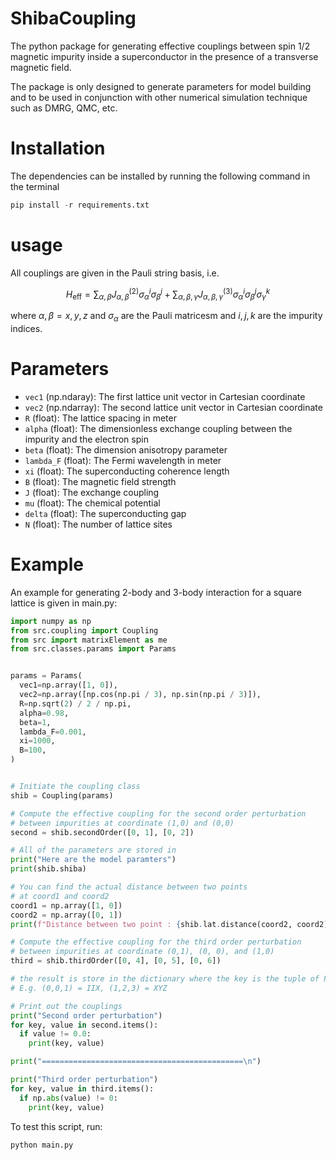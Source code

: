 # ShibaCoupling

The python package for generating effective couplings between spin 1/2 magnetic impurity inside a superconductor in the presence of a transverse magnetic field.

The package is only designed to generate parameters for model building and to be used in conjunction with other numerical simulation technique such as DMRG, QMC, etc.



# Installation 

The dependencies can be installed by running the following command in the terminal
```python
pip install -r requirements.txt
```
# usage

All couplings are given in the Pauli string basis, i.e.

```math
H_{\text{eff}} = \sum_{\alpha, \beta} J_{\alpha, \beta}^{(2)} \sigma_{\alpha}^i \sigma_{\beta}^j
+ \sum_{\alpha, \beta, \gamma} J_{\alpha, \beta, \gamma}^{(3)} \sigma_{\alpha}^i \sigma_{\beta}^j \sigma_{\gamma}^k
```

where $\alpha, \beta = x, y, z$ and $\sigma_{\alpha}$ are the Pauli matricesm and $i,j,k$ are the impurity indices.


# Parameters

- `vec1` (np.ndaray): The first lattice unit vector in Cartesian coordinate
- `vec2` (np.ndarray): The second lattice unit vector in Cartesian coordinate
- `R` (float): The lattice spacing in meter
- `alpha` (float): The dimensionless exchange coupling between the impurity and the electron spin
- `beta` (float): The dimension anisotropy parameter 
- `lambda_F` (float): The Fermi wavelength in meter 
- `xi` (float): The superconducting coherence length
- `B` (float): The magnetic field strength
- `J` (float): The exchange coupling
- `mu` (float): The chemical potential
- `delta` (float): The superconducting gap
- `N` (float): The number of lattice sites

# Example


An example for generating 2-body and 3-body interaction for a square lattice is given in main.py: 

```python
import numpy as np
from src.coupling import Coupling
from src import matrixElement as me
from src.classes.params import Params


params = Params(
  vec1=np.array([1, 0]),
  vec2=np.array([np.cos(np.pi / 3), np.sin(np.pi / 3)]),
  R=np.sqrt(2) / 2 / np.pi,
  alpha=0.98,
  beta=1,
  lambda_F=0.001,
  xi=1000,
  B=100,
)


# Initiate the coupling class
shib = Coupling(params)

# Compute the effective coupling for the second order perturbation
# between impurities at coordinate (1,0) and (0,0)
second = shib.secondOrder([0, 1], [0, 2])

# All of the parameters are stored in
print("Here are the model paramters")
print(shib.shiba)

# You can find the actual distance between two points
# at coord1 and coord2
coord1 = np.array([1, 0])
coord2 = np.array([0, 1])
print(f"Distance between two point : {shib.lat.distance(coord2, coord2)}\n")

# Compute the effective coupling for the third order perturbation
# between impurities at coordinate (0,1), (0, 0), and (1,0)
third = shib.thirdOrder([0, 4], [0, 5], [0, 6])

# the result is store in the dictionary where the key is the tuple of Pauli string
# E.g. (0,0,1) = IIX, (1,2,3) = XYZ

# Print out the couplings 
print("Second order perturbation")
for key, value in second.items():
  if value != 0.0:
    print(key, value)

print("=============================================\n")

print("Third order perturbation")
for key, value in third.items():
  if np.abs(value) != 0:
    print(key, value)
```

To test this script, run:

```python
python main.py
```

